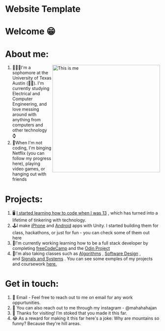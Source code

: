# Website Template

# Welcome 😁

# About me:

<img src = 'https://github.com/mahahahajan/mahahahajan/blob/main/DSC_0005.jpg' alt = 'This is me' align='right' width = '350px' />

1. 👨🏽‍🎓I'm a sophomore at the University of Texas Austin (🤘🏽). I'm currently studying Electrical and Computer Engineering, and love messing around with anything from computers and other technology ⌚️
2. 📸When I'm not coding, I'm binging Netflix (you can follow my progress here), playing video games, or hanging out with friends




# Projects:

1. 🖥 [I started learning how to code when I was 13](http://pulkitmportfolio.weebly.com/bio.html) , which has turned into a lifetime of tinkering with technology.
2. 🕹I make [iPhone](https://mahahahajan.github.io/PortfolioPage/) and [Android](https://mahahahajan.github.io/PortfolioPage/) apps with Unity. I started building them for class, hackathons, or just for fun - you can check some of them out here
3. 🔋I'm currently working learning how to be a full stack developer by completing [freeCodeCamp](https://www.freecodecamp.org/mahahahajan) and the [Odin Project](https://mahahahajan.github.io/PortfolioPage/)
4. 📒I'm also taking classes such as [Algorithms](https://mahahahajan.github.io/PortfolioPage/) , [Software Design](https://mahahahajan.github.io/PortfolioPage/) , and [Signals and Systems](https://mahahahajan.github.io/PortfolioPage/) . You can see some exmples of my projects and coursework [here.](https://mahahahajan.github.io/PortfolioPage/)

# Get in touch:

1. 📧 Email - Feel free to reach out to me on email for any work oppurtunities.
2. 📲 You can also reach out to me through my instagram - @mahahahajan
3. 💙 Thanks for visiting! I’m stoked that you made it this far.
4. 😂 As a reward for making it this far here's a joke: Why are mountains so funny? Because they're hill areas.
